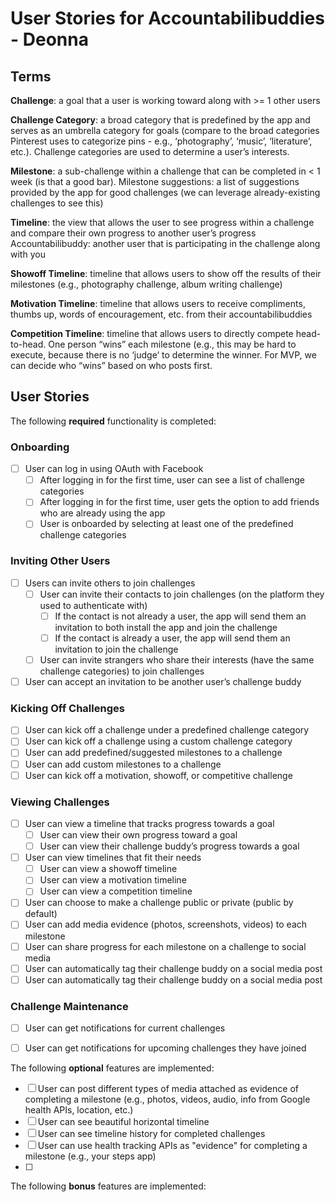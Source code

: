 # User Stories for Accountabilibuddies - Deonna

## Terms

**Challenge**: a goal that a user is working toward along with >= 1 other users

**Challenge Category**: a broad category that is predefined by the app and serves as an umbrella category for goals (compare to the broad categories Pinterest uses to categorize pins - e.g., ‘photography’, ‘music’, ‘literature’, etc.). Challenge categories are used to determine a user’s interests.

**Milestone**: a sub-challenge within a challenge that can be completed in < 1 week (is that a good bar).
Milestone suggestions: a list of suggestions provided by the app for good challenges (we can leverage already-existing challenges to see this)

**Timeline**: the view that allows the user to see progress within a challenge and compare their own progress to another user’s progress
Accountabilibuddy: another user that is participating in the challenge along with you

**Showoff Timeline**: timeline that allows users to show off the results of their milestones (e.g., photography challenge, album writing challenge)

**Motivation Timeline**: timeline that allows users to receive compliments, thumbs up, words of encouragement, etc. from their accountabilibuddies

**Competition Timeline**: timeline that allows users to directly compete head-to-head. One person “wins” each milestone (e.g., this may be hard to execute, because there is no ‘judge’ to determine the winner. For MVP, we can decide who “wins” based on who posts first.

## User Stories

The following **required** functionality is completed:

### Onboarding

* [ ] User can log in using OAuth with Facebook
  * [ ] After logging in for the first time, user can see a list of challenge categories
  * [ ] After logging in for the first time, user gets the option to add friends who are already using the app
  * [ ] User is onboarded by selecting at least one of the predefined challenge categories

### Inviting Other Users

* [ ] Users can invite others to join challenges
  * [ ] User can invite their contacts to join challenges (on the platform they used to authenticate with)
    * [ ] If the contact is not already a user, the app will send them an invitation to both install the app and join the challenge
    * [ ] If the contact is already a user, the app will send them an invitation to join the challenge
  * [ ] User can invite strangers who share their interests (have the same challenge categories) to join challenges
* [ ] User can accept an invitation to be another user’s challenge buddy

### Kicking Off Challenges

* [ ] User can kick off a challenge under a predefined challenge category
* [ ] User can kick off a challenge using a custom challenge category
* [ ] User can add predefined/suggested milestones to a challenge
* [ ] User can add custom milestones to a challenge
* [ ] User can kick off a motivation, showoff, or competitive challenge

### Viewing Challenges

* [ ] User can view a timeline that tracks progress towards a goal
  * [ ] User can view their own progress toward a goal
  * [ ] User can view their challenge buddy’s progress towards a goal
* [ ] User can view timelines that fit their needs
  * [ ] User can view a showoff timeline
  * [ ] User can view a motivation timeline
  * [ ] User can view a competition timeline
* [ ] User can choose to make a challenge public or private (public by default)
* [ ] User can add media evidence (photos, screenshots, videos) to each milestone
* [ ] User can share progress for each milestone on a challenge to social media
* [ ] User can automatically tag their challenge buddy on a social media post
* [ ] User can automatically tag their challenge buddy on a social media post

### Challenge Maintenance

* [ ] User can get notifications for current challenges
* [ ] User can get notifications for upcoming challenges they have joined


The following **optional** features are implemented:

* [ ] User can post different types of media attached as evidence of completing a milestone (e.g., photos, videos, audio, info from Google health APIs, location, etc.)
* [ ] User can see beautiful horizontal timeline
* [ ] User can see timeline history for completed challenges
* [ ] User can use health tracking APIs as "evidence" for completing a milestone (e.g., your steps app)
* [ ]
The following **bonus** features are implemented:
